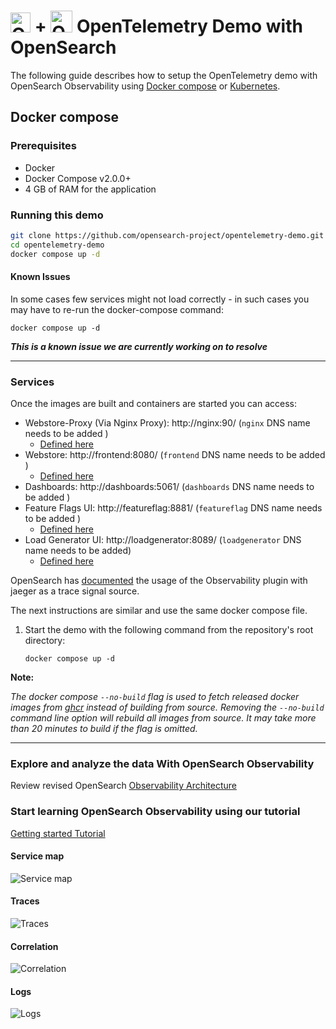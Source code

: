 # <img src="https://opentelemetry.io/img/logos/opentelemetry-logo-nav.png" alt="OTel logo" width="32"> + <img src="https://avatars.githubusercontent.com/u/80134844?s=240&v=4" alt="OTel logo" width="35"> OpenTelemetry Demo with OpenSearch 

The following guide describes how to setup the OpenTelemetry demo with OpenSearch Observability using [Docker compose](#docker-compose) or [Kubernetes](#kubernetes).

## Docker compose

### Prerequisites

- Docker
- Docker Compose v2.0.0+
- 4 GB of RAM for the application

### Running this demo

```bash
git clone https://github.com/opensearch-project/opentelemetry-demo.git
cd opentelemetry-demo
docker compose up -d
```
#### Known Issues
In some cases few services might not load correctly - in such cases you may have to re-run the docker-compose command:
```
docker compose up -d
```
**_This is a known issue we are currently working on to resolve_** 

---

### Services

Once the images are built and containers are started you can access:

- Webstore-Proxy (Via Nginx Proxy): http://nginx:90/ (`nginx` DNS name needs to be added )
    - [Defined here](https://github.com/opensearch-project/opentelemetry-demo/blob/079750428f1bddf16c029f30f478396e45559fec/.env#L58) 
- Webstore: http://frontend:8080/ (`frontend` DNS name needs to be added )
    - [Defined here](https://github.com/opensearch-project/opentelemetry-demo/blob/079750428f1bddf16c029f30f478396e45559fec/.env#L63) 
- Dashboards: http://dashboards:5061/ (`dashboards` DNS name needs to be added )
- Feature Flags UI: http://featureflag:8881/ (`featureflag` DNS name needs to be added )
    - [Defined here](https://github.com/opensearch-project/opentelemetry-demo/blob/079750428f1bddf16c029f30f478396e45559fec/.env#LL47C31-L47C31)
- Load Generator UI: http://loadgenerator:8089/ (`loadgenerator` DNS name needs to be added)
    - [Defined here](https://github.com/opensearch-project/opentelemetry-demo/blob/079750428f1bddf16c029f30f478396e45559fec/.env#L66)

OpenSearch has [documented](https://opensearch.org/docs/latest/observing-your-data/trace/trace-analytics-jaeger/#setting-up-opensearch-to-use-jaeger-data) the usage of the Observability plugin with jaeger as a trace signal source.

The next instructions are similar and use the same docker compose file.
1. Start the demo with the following command from the repository's root directory:
   ```
   docker compose up -d
   ```
**Note:** 

_The docker compose `--no-build` flag is used to fetch released docker images from [ghcr](http://ghcr.io/open-telemetry/demo) instead of building from source.
Removing the `--no-build` command line option will rebuild all images from source. It may take more than 20 minutes to build if the flag is omitted._

---
### Explore and analyze the data With OpenSearch Observability
Review revised OpenSearch [Observability Architecture](architecture.md)

### Start learning OpenSearch Observability using our tutorial
[Getting started Tutorial](../tutorial/README.md)

#### Service map
![Service map](https://docs.aws.amazon.com/images/opensearch-service/latest/developerguide/images/ta-dashboards-services.png)

#### Traces
![Traces](https://opensearch.org/docs/2.6/images/ta-trace.png)

#### Correlation
![Correlation](https://opensearch.org/docs/latest/images/observability-trace.png)

#### Logs
![Logs](https://opensearch.org/docs/latest/images/trace_log_correlation.gif)
